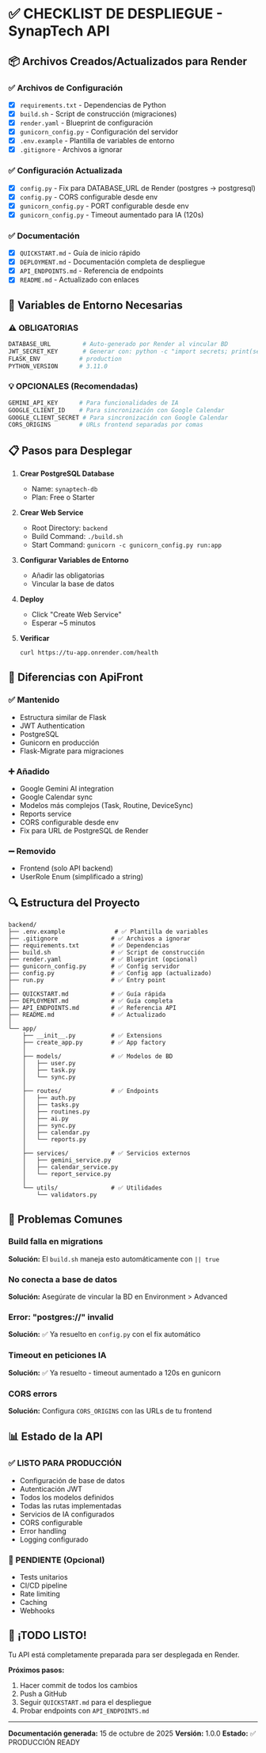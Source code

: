 # ✅ CHECKLIST DE DESPLIEGUE - SynapTech API

## 📦 Archivos Creados/Actualizados para Render

### ✅ Archivos de Configuración
- [x] `requirements.txt` - Dependencias de Python
- [x] `build.sh` - Script de construcción (migraciones)
- [x] `render.yaml` - Blueprint de configuración
- [x] `gunicorn_config.py` - Configuración del servidor
- [x] `.env.example` - Plantilla de variables de entorno
- [x] `.gitignore` - Archivos a ignorar

### ✅ Configuración Actualizada
- [x] `config.py` - Fix para DATABASE_URL de Render (postgres → postgresql)
- [x] `config.py` - CORS configurable desde env
- [x] `gunicorn_config.py` - PORT configurable desde env
- [x] `gunicorn_config.py` - Timeout aumentado para IA (120s)

### ✅ Documentación
- [x] `QUICKSTART.md` - Guía de inicio rápido
- [x] `DEPLOYMENT.md` - Documentación completa de despliegue
- [x] `API_ENDPOINTS.md` - Referencia de endpoints
- [x] `README.md` - Actualizado con enlaces

## 🔧 Variables de Entorno Necesarias

### ⚠️ OBLIGATORIAS
```bash
DATABASE_URL         # Auto-generado por Render al vincular BD
JWT_SECRET_KEY       # Generar con: python -c "import secrets; print(secrets.token_hex(32))"
FLASK_ENV           # production
PYTHON_VERSION      # 3.11.0
```

### 💡 OPCIONALES (Recomendadas)
```bash
GEMINI_API_KEY      # Para funcionalidades de IA
GOOGLE_CLIENT_ID    # Para sincronización con Google Calendar
GOOGLE_CLIENT_SECRET # Para sincronización con Google Calendar
CORS_ORIGINS        # URLs frontend separadas por comas
```

## 📋 Pasos para Desplegar

1. **Crear PostgreSQL Database**
   - Name: `synaptech-db`
   - Plan: Free o Starter

2. **Crear Web Service**
   - Root Directory: `backend`
   - Build Command: `./build.sh`
   - Start Command: `gunicorn -c gunicorn_config.py run:app`

3. **Configurar Variables de Entorno**
   - Añadir las obligatorias
   - Vincular la base de datos

4. **Deploy**
   - Click "Create Web Service"
   - Esperar ~5 minutos

5. **Verificar**
   ```bash
   curl https://tu-app.onrender.com/health
   ```

## 🎯 Diferencias con ApiFront

### ✅ Mantenido
- Estructura similar de Flask
- JWT Authentication
- PostgreSQL
- Gunicorn en producción
- Flask-Migrate para migraciones

### ➕ Añadido
- Google Gemini AI integration
- Google Calendar sync
- Modelos más complejos (Task, Routine, DeviceSync)
- Reports service
- CORS configurable desde env
- Fix para URL de PostgreSQL de Render

### ➖ Removido
- Frontend (solo API backend)
- UserRole Enum (simplificado a string)

## 🔍 Estructura del Proyecto

```
backend/
├── .env.example              # ✅ Plantilla de variables
├── .gitignore               # ✅ Archivos a ignorar
├── requirements.txt         # ✅ Dependencias
├── build.sh                 # ✅ Script de construcción
├── render.yaml              # ✅ Blueprint (opcional)
├── gunicorn_config.py       # ✅ Config servidor
├── config.py                # ✅ Config app (actualizado)
├── run.py                   # ✅ Entry point
│
├── QUICKSTART.md            # ✅ Guía rápida
├── DEPLOYMENT.md            # ✅ Guía completa
├── API_ENDPOINTS.md         # ✅ Referencia API
├── README.md                # ✅ Actualizado
│
└── app/
    ├── __init__.py          # ✅ Extensions
    ├── create_app.py        # ✅ App factory
    │
    ├── models/              # ✅ Modelos de BD
    │   ├── user.py
    │   ├── task.py
    │   └── sync.py
    │
    ├── routes/              # ✅ Endpoints
    │   ├── auth.py
    │   ├── tasks.py
    │   ├── routines.py
    │   ├── ai.py
    │   ├── sync.py
    │   ├── calendar.py
    │   └── reports.py
    │
    ├── services/            # ✅ Servicios externos
    │   ├── gemini_service.py
    │   ├── calendar_service.py
    │   └── report_service.py
    │
    └── utils/               # ✅ Utilidades
        └── validators.py
```

## 🚨 Problemas Comunes

### Build falla en migrations
**Solución:** El `build.sh` maneja esto automáticamente con `|| true`

### No conecta a base de datos
**Solución:** Asegúrate de vincular la BD en Environment > Advanced

### Error: "postgres://" invalid
**Solución:** ✅ Ya resuelto en `config.py` con el fix automático

### Timeout en peticiones IA
**Solución:** ✅ Ya resuelto - timeout aumentado a 120s en gunicorn

### CORS errors
**Solución:** Configura `CORS_ORIGINS` con las URLs de tu frontend

## 📊 Estado de la API

### ✅ LISTO PARA PRODUCCIÓN
- Configuración de base de datos
- Autenticación JWT
- Todos los modelos definidos
- Todas las rutas implementadas
- Servicios de IA configurados
- CORS configurable
- Error handling
- Logging configurado

### 🔄 PENDIENTE (Opcional)
- Tests unitarios
- CI/CD pipeline
- Rate limiting
- Caching
- Webhooks

## 🎉 ¡TODO LISTO!

Tu API está completamente preparada para ser desplegada en Render.

**Próximos pasos:**
1. Hacer commit de todos los cambios
2. Push a GitHub
3. Seguir `QUICKSTART.md` para el despliegue
4. Probar endpoints con `API_ENDPOINTS.md`

---

**Documentación generada:** 15 de octubre de 2025
**Versión:** 1.0.0
**Estado:** ✅ PRODUCCIÓN READY
